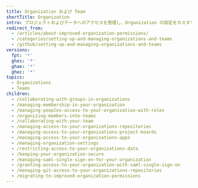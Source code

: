 ```yaml
---
title: Organization および Team
shortTitle: Organization
intro: プロジェクトおよびデータへのアクセスを管理し、Organization の設定をカスタマイズしながら、多くのプロジェクトにわたってコラボレーションします。
redirect_from:
  - /articles/about-improved-organization-permissions/
  - /categories/setting-up-and-managing-organizations-and-teams
  - /github/setting-up-and-managing-organizations-and-teams
versions:
  fpt: '*'
  ghes: '*'
  ghae: '*'
  ghec: '*'
topics:
  - Organizations
  - Teams
children:
  - /collaborating-with-groups-in-organizations
  - /managing-membership-in-your-organization
  - /managing-peoples-access-to-your-organization-with-roles
  - /organizing-members-into-teams
  - /collaborating-with-your-team
  - /managing-access-to-your-organizations-repositories
  - /managing-access-to-your-organizations-project-boards
  - /managing-access-to-your-organizations-apps
  - /managing-organization-settings
  - /restricting-access-to-your-organizations-data
  - /keeping-your-organization-secure
  - /managing-saml-single-sign-on-for-your-organization
  - /granting-access-to-your-organization-with-saml-single-sign-on
  - /managing-git-access-to-your-organizations-repositories
  - /migrating-to-improved-organization-permissions
---
```


